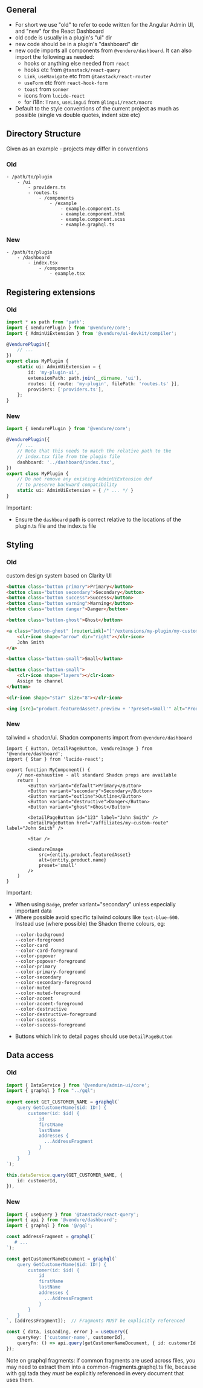 ## General

- For short we use "old" to refer to code written for the Angular Admin UI, and "new" for the React Dashboard
- old code is usually in a plugin's "ui" dir
- new code should be in a plugin's "dashboard" dir
- new code imports all components from `@vendure/dashboard`. It can also import the following as needed:
    - hooks or anything else needed from `react`
    - hooks etc from `@tanstack/react-query`
    - `Link`, `useNavigate` etc from `@tanstack/react-router`
    - `useForm` etc from `react-hook-form`
    - `toast` from `sonner`
    - icons from `lucide-react`
    - for i18n: `Trans`, `useLingui` from `@lingui/react/macro`
- Default to the style conventions of the current project as much as possible (single vs double quotes,
  indent size etc)


## Directory Structure
Given as an example - projects may differ in conventions

### Old

```
- /path/to/plugin
    - /ui
        - providers.ts
        - routes.ts
            - /components
                - /example
                    - example.component.ts
                    - example.component.html
                    - example.component.scss
                    - example.graphql.ts
```


### New

```
- /path/to/plugin
    - /dashboard
        - index.tsx
            - /components
                - example.tsx
```

## Registering extensions

### Old

```ts title="src/plugins/my-plugin/my.plugin.ts"
import * as path from 'path';
import { VendurePlugin } from '@vendure/core';
import { AdminUiExtension } from '@vendure/ui-devkit/compiler';

@VendurePlugin({
    // ...
})
export class MyPlugin {
    static ui: AdminUiExtension = {
        id: 'my-plugin-ui',
        extensionPath: path.join(__dirname, 'ui'),
        routes: [{ route: 'my-plugin', filePath: 'routes.ts' }],
        providers: ['providers.ts'],
    };
}
```

### New

```ts title="src/plugins/my-plugin/my.plugin.ts"
import { VendurePlugin } from '@vendure/core';

@VendurePlugin({
    // ...
    // Note that this needs to match the relative path to the
    // index.tsx file from the plugin file
    dashboard: '../dashboard/index.tsx',
})
export class MyPlugin {
    // Do not remove any existing AdminUiExtension def
    // to preserve backward compatibility
    static ui: AdminUiExtension = { /* ... */ }
}
```

Important:
  - Ensure the `dashboard` path is correct relative to the locations of the plugin.ts file and the index.ts file

## Styling

### Old

custom design system based on Clarity UI

```html
<button class="button primary">Primary</button>
<button class="button secondary">Secondary</button>
<button class="button success">Success</button>
<button class="button warning">Warning</button>
<button class="button danger">Danger</button>

<button class="button-ghost">Ghost</button>

<a class="button-ghost" [routerLink]="['/extensions/my-plugin/my-custom-route']">
    <clr-icon shape="arrow" dir="right"></clr-icon>
    John Smith
</a>

<button class="button-small">Small</button>

<button class="button-small">
    <clr-icon shape="layers"></clr-icon>
    Assign to channel
</button>

<clr-icon shape="star" size="8"></clr-icon>

<img [src]="product.featuredAsset?.preview + '?preset=small'" alt="Product preview" />
```

### New

tailwind + shadcn/ui. Shadcn components import from `@vendure/dashboard`

```tsx
import { Button, DetailPageButton, VendureImage } from '@vendure/dashboard';
import { Star } from 'lucide-react';

export function MyComponent() {
    // non-exhaustive - all standard Shadcn props are available
    return (
        <Button variant="default">Primary</Button>
        <Button variant="secondary">Secondary</Button>
        <Button variant="outline">Outline</Button>
        <Button variant="destructive">Danger</Button>
        <Button variant="ghost">Ghost</Button>
        
        <DetailPageButton id="123" label="John Smith" />
        <DetailPageButton href="/affiliates/my-custom-route" label="John Smith" />
        
        <Star />
        
        <VendureImage
            src={entity.product.featuredAsset}
            alt={entity.product.name}
            preset='small'
        />
    )
} 
```

Important:

  - When using `Badge`, prefer variant="secondary" unless especially important data
  - Where possible avoid specific tailwind colours like `text-blue-600`. Instead use (where possible)
    the Shadcn theme colours, eg:
    ```
    --color-background
    --color-foreground
    --color-card
    --color-card-foreground
    --color-popover
    --color-popover-foreground
    --color-primary
    --color-primary-foreground
    --color-secondary
    --color-secondary-foreground
    --color-muted
    --color-muted-foreground
    --color-accent
    --color-accent-foreground
    --color-destructive
    --color-destructive-foreground
    --color-success
    --color-success-foreground
    ```
  - Buttons which link to detail pages should use `DetailPageButton`

## Data access

### Old

```ts
import { DataService } from '@vendure/admin-ui/core';
import { graphql } from "../gql";  
  
export const GET_CUSTOMER_NAME = graphql(`  
    query GetCustomerName($id: ID!) {  
        customer(id: $id) {  
            id  
            firstName            
            lastName
            addresses {
              ...AddressFragment
            }
        }    
	}
`);

this.dataService.query(GET_CUSTOMER_NAME, {  
    id: customerId,  
}),
```

### New

```ts
import { useQuery } from '@tanstack/react-query';  
import { api } from '@vendure/dashboard';  
import { graphql } from '@/gql';

const addressFragment = graphql(`
   # ...
`);

const getCustomerNameDocument = graphql(`  
    query GetCustomerName($id: ID!) {  
        customer(id: $id) {  
            id  
            firstName            
            lastName              
            addresses {
              ...AddressFragment
            }
        }    
	}
`, [addressFragment]);  // Fragments MUST be explicitly referenced

const { data, isLoading, error } = useQuery({  
	queryKey: ['customer-name', customerId],  
	queryFn: () => api.query(getCustomerNameDocument, { id: customerId }),
});
```

Note on graphql fragments: if common fragments are used across files, you may need
to extract them into a common-fragments.graphql.ts file, because with gql.tada they
*must* be explicitly referenced in every document that uses them.

